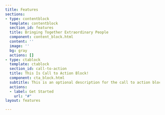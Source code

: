 ```yaml
---
title: Features
sections:
- type: contentblock
  template: contentblock
  section_id: features
  title: Bringing Together Extraordinary People
  component: content_block.html
  content: ''
  image: ''
  bg: gray
  actions: []
- type: ctablock
  template: ctablock
  section_id: call-to-action
  title: This Is Call to Action Block!
  component: cta_block.html
  subtitle: This is an optional description for the call to action block.
  actions:
  - label: Get Started
    url: "#"
layout: features

---
```


